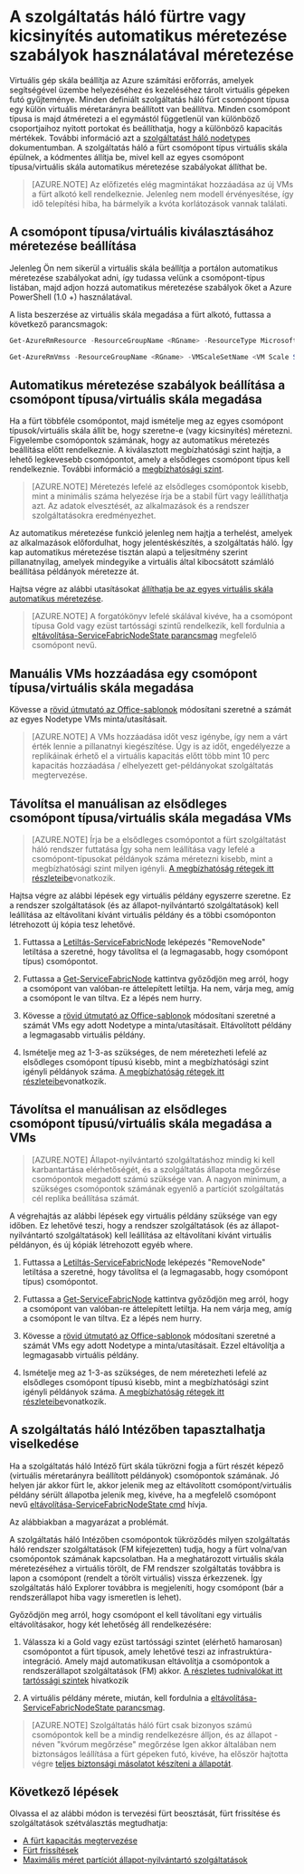 <properties
   pageTitle="Átméretezheti a szolgáltatás háló fürtre vagy kicsinyítés |} Microsoft Azure"
   description="A szolgáltatás háló fürtre vagy kicsinyítés méretezze át a megfelelő igény szerinti automatikus méretezése szabályok az egyes csomópont típusa/virtuális skála megadásával. Hozzáadása vagy eltávolítása a szolgáltatás háló fürtre csomópontok"
   services="service-fabric"
   documentationCenter=".net"
   authors="ChackDan"
   manager="timlt"
   editor=""/>

<tags
   ms.service="service-fabric"
   ms.devlang="dotnet"
   ms.topic="article"
   ms.tgt_pltfrm="na"
   ms.workload="na"
   ms.date="09/09/2016"
   ms.author="chackdan"/>


# <a name="scale-a-service-fabric-cluster-in-or-out-using-auto-scale-rules"></a>A szolgáltatás háló fürtre vagy kicsinyítés automatikus méretezése szabályok használatával méretezése

Virtuális gép skála beállítja az Azure számítási erőforrás, amelyek segítségével üzembe helyezéséhez és kezeléséhez tárolt virtuális gépeken futó gyűjteménye. Minden definiált szolgáltatás háló fürt csomópont típusa egy külön virtuális méretarányra beállított van beállítva. Minden csomópont típusa is majd átméretezi a el egymástól függetlenül van különböző csoportjaihoz nyitott portokat és beállíthatja, hogy a különböző kapacitás mértékek. További információ azt a [szolgáltatást háló nodetypes](service-fabric-cluster-nodetypes.md) dokumentumban. A szolgáltatás háló a fürt csomópont típus virtuális skála épülnek, a kódmentes állítja be, mivel kell az egyes csomópont típusa/virtuális skála automatikus méretezése szabályokat állíthat be.

>[AZURE.NOTE] Az előfizetés elég magmintákat hozzáadása az új VMs a fürt alkotó kell rendelkeznie. Jelenleg nem modell érvényesítése, így idő telepítési hiba, ha bármelyik a kvóta korlátozások vannak találati.

## <a name="choose-the-node-typevm-scale-set-to-scale"></a>A csomópont típusa/virtuális kiválasztásához méretezése beállítása

Jelenleg Ön nem sikerül a virtuális skála beállítja a portálon automatikus méretezése szabályokat adni, így tudassa velünk a csomópont-típus listában, majd adjon hozzá automatikus méretezése szabályok őket a Azure PowerShell (1.0 +) használatával.

A lista beszerzése az virtuális skála megadása a fürt alkotó, futtassa a következő parancsmagok:

```powershell
Get-AzureRmResource -ResourceGroupName <RGname> -ResourceType Microsoft.Compute/VirtualMachineScaleSets

Get-AzureRmVmss -ResourceGroupName <RGname> -VMScaleSetName <VM Scale Set name>
```

## <a name="set-auto-scale-rules-for-the-node-typevm-scale-set"></a>Automatikus méretezése szabályok beállítása a csomópont típusa/virtuális skála megadása

Ha a fürt többféle csomópontot, majd ismételje meg az egyes csomópont típusok/virtuális skála állít be, hogy szeretne-e (vagy kicsinyítés) méretezni. Figyelembe csomópontok számának, hogy az automatikus méretezés beállítása előtt rendelkeznie. A kiválasztott megbízhatósági szint hajtja, a lehető legkevesebb csomópontot, amely a elsődleges csomópont típus kell rendelkeznie. További információ a [megbízhatósági szint](service-fabric-cluster-capacity.md).

>[AZURE.NOTE]  Méretezés lefelé az elsődleges csomópontok kisebb, mint a minimális száma helyezése írja be a stabil fürt vagy leállíthatja azt. Az adatok elvesztését, az alkalmazások és a rendszer szolgáltatásokra eredményezhet.

Az automatikus méretezése funkció jelenleg nem hajtja a terhelést, amelyek az alkalmazások előfordulhat, hogy jelentéskészítés, a szolgáltatás háló. Így kap automatikus méretezése tisztán alapú a teljesítmény szerint pillanatnyilag, amelyek mindegyike a virtuális által kibocsátott számláló beállítása példányok méretezze át.  

Hajtsa végre az alábbi utasításokat [állíthatja be az egyes virtuális skála automatikus méretezése](../virtual-machine-scale-sets/virtual-machine-scale-sets-autoscale-overview.md).

>[AZURE.NOTE] A forgatókönyv lefelé skálával kivéve, ha a csomópont típusa Gold vagy ezüst tartóssági szintű rendelkezik, kell fordulnia a [eltávolítása-ServiceFabricNodeState parancsmag](https://msdn.microsoft.com/library/azure/mt125993.aspx) megfelelő csomópont nevű.

## <a name="manually-add-vms-to-a-node-typevm-scale-set"></a>Manuális VMs hozzáadása egy csomópont típusa/virtuális skála megadása

Kövesse a [rövid útmutató az Office-sablonok](https://github.com/Azure/azure-quickstart-templates/tree/master/201-vmss-scale-existing) módosítani szeretné a számát az egyes Nodetype VMs minta/utasításait. 

>[AZURE.NOTE] A VMs hozzáadása időt vesz igénybe, így nem a várt érték lennie a pillanatnyi kiegészítése. Úgy is az időt, engedélyezze a replikáinak érhető el a virtuális kapacitás előtt több mint 10 perc kapacitás hozzáadása / elhelyezett get-példányokat szolgáltatás megtervezése.

## <a name="manually-remove-vms-from-the-primary-node-typevm-scale-set"></a>Távolítsa el manuálisan az elsődleges csomópont típusa/virtuális skála megadása VMs

>[AZURE.NOTE] Írja be a elsődleges csomópontot a fürt szolgáltatást háló rendszer futtatása Így soha nem leállítása vagy lefelé a csomópont-típusokat példányok száma méretezni kisebb, mint a megbízhatósági szint milyen igényli. [A megbízhatóság rétegek itt részleteibe](service-fabric-cluster-capacity.md)vonatkozik. 

Hajtsa végre az alábbi lépések egy virtuális példány egyszerre szeretne. Ez a rendszer szolgáltatások (és az állapot-nyilvántartó szolgáltatások) kell leállítása az eltávolítani kívánt virtuális példány és a többi csomóponton létrehozott új kópia tesz lehetővé.

1. Futtassa a [Letiltás-ServiceFabricNode](https://msdn.microsoft.com/library/mt125852.aspx) leképezés "RemoveNode" letiltása a szeretné, hogy távolítsa el (a legmagasabb, hogy csomópont típus) csomópontot.

2. Futtassa a [Get-ServiceFabricNode](https://msdn.microsoft.com/library/mt125856.aspx) kattintva győződjön meg arról, hogy a csomópont van valóban-re áttelepített letiltja. Ha nem, várja meg, amíg a csomópont le van tiltva. Ez a lépés nem hurry.

2. Kövesse a [rövid útmutató az Office-sablonok](https://github.com/Azure/azure-quickstart-templates/tree/master/201-vmss-scale-existing) módosítani szeretné a számát VMs egy adott Nodetype a minta/utasításait. Eltávolított példány a legmagasabb virtuális példány. 

3. Ismételje meg az 1-3-as szükséges, de nem méretezheti lefelé az elsődleges csomópont típusú kisebb, mint a megbízhatósági szint igényli példányok száma. [A megbízhatóság rétegek itt részleteibe](service-fabric-cluster-capacity.md)vonatkozik. 

## <a name="manually-remove-vms-from-the-non-primary-node-typevm-scale-set"></a>Távolítsa el manuálisan az elsődleges csomópont típusú/virtuális skála megadása a VMs

>[AZURE.NOTE] Állapot-nyilvántartó szolgáltatáshoz mindig ki kell karbantartása elérhetőségét, és a szolgáltatás állapota megőrzése csomópontok megadott számú szüksége van. A nagyon minimum, a szükséges csomópontok számának egyenlő a partíciót szolgáltatás cél replika beállítása számát. 

A végrehajtás az alábbi lépések egy virtuális példány szüksége van egy időben. Ez lehetővé teszi, hogy a rendszer szolgáltatások (és az állapot-nyilvántartó szolgáltatások) kell leállítása az eltávolítani kívánt virtuális példányon, és új kópiák létrehozott egyéb where.

1. Futtassa a [Letiltás-ServiceFabricNode](https://msdn.microsoft.com/library/mt125852.aspx) leképezés "RemoveNode" letiltása a szeretné, hogy távolítsa el (a legmagasabb, hogy csomópont típus) csomópontot.

2. Futtassa a [Get-ServiceFabricNode](https://msdn.microsoft.com/library/mt125856.aspx) kattintva győződjön meg arról, hogy a csomópont van valóban-re áttelepített letiltja. Ha nem várja meg, amíg a csomópont le van tiltva. Ez a lépés nem hurry.

2. Kövesse a [rövid útmutató az Office-sablonok](https://github.com/Azure/azure-quickstart-templates/tree/master/201-vmss-scale-existing) módosítani szeretné a számát VMs egy adott Nodetype a minta/utasításait. Ezzel eltávolítja a legmagasabb virtuális példány. 

3. Ismételje meg az 1-3-as szükséges, de nem méretezheti lefelé az elsődleges csomópont típusú kisebb, mint a megbízhatósági szint igényli példányok száma. [A megbízhatóság rétegek itt részleteibe](service-fabric-cluster-capacity.md)vonatkozik.

## <a name="behaviors-you-may-observe-in-service-fabric-explorer"></a>A szolgáltatás háló Intézőben tapasztalhatja viselkedése

Ha a szolgáltatás háló Intéző fürt skála tükrözni fogja a fürt részét képező (virtuális méretarányra beállított példányok) csomópontok számának.  Jó helyen jár akkor fürt le, akkor jelenik meg az eltávolított csomópont/virtuális példány sérült állapotba jelenik meg, kivéve, ha a megfelelő csomópont nevű [eltávolítása-ServiceFabricNodeState cmd](https://msdn.microsoft.com/library/mt125993.aspx) hívja.   

Az alábbiakban a magyarázat a problémát.

A szolgáltatás háló Intézőben csomópontok tükröződés milyen szolgáltatás háló rendszer szolgáltatások (FM kifejezetten) tudja, hogy a fürt volna/van csomópontok számának kapcsolatban. Ha a meghatározott virtuális skála méretezéséhez a virtuális törölt, de FM rendszer szolgáltatás továbbra is lapon a csomópont (rendelt a törölt virtuális) vissza érkezzenek. Így szolgáltatás háló Explorer továbbra is megjeleníti, hogy csomópont (bár a rendszerállapot hiba vagy ismeretlen is lehet).

Győződjön meg arról, hogy csomópont el kell távolítani egy virtuális eltávolításakor, hogy két lehetőség áll rendelkezésére:

1) Válassza ki a Gold vagy ezüst tartóssági szintet (elérhető hamarosan) csomópontot a fürt típusok, amely lehetővé teszi az infrastruktúra-integráció. Amely majd automatikusan eltávolítja a csomópontok a rendszerállapot szolgáltatások (FM) akkor.
[A részletes tudnivalókat itt tartóssági szintek](service-fabric-cluster-capacity.md) hivatkozik

2) A virtuális példány mérete, miután, kell fordulnia a [eltávolítása-ServiceFabricNodeState parancsmag](https://msdn.microsoft.com/library/mt125993.aspx).

>[AZURE.NOTE] Szolgáltatás háló fürt csak bizonyos számú csomópontok kell be a mindig rendelkezésre álljon, és az állapot - néven "kvórum megőrzése" megőrzése Igen akkor általában nem biztonságos leállítása a fürt gépeken futó, kivéve, ha először hajtotta végre [teljes biztonsági másolatot készíteni a állapotát](service-fabric-reliable-services-backup-restore.md).

## <a name="next-steps"></a>Következő lépések
Olvassa el az alábbi módon is tervezési fürt beosztását, fürt frissítése és szolgáltatások szétválasztás megtudhatja:

- [A fürt kapacitás megtervezése](service-fabric-cluster-capacity.md)
- [Fürt frissítések](service-fabric-cluster-upgrade.md)
- [Maximális méret partíciót állapot-nyilvántartó szolgáltatások](service-fabric-concepts-partitioning.md)

<!--Image references-->
[BrowseServiceFabricClusterResource]: ./media/service-fabric-cluster-scale-up-down/BrowseServiceFabricClusterResource.png
[ClusterResources]: ./media/service-fabric-cluster-scale-up-down/ClusterResources.png
